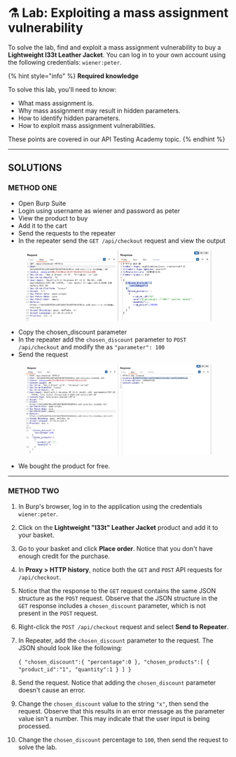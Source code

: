 # ⚗ Lab: Exploiting a mass assignment vulnerability

To solve the lab, find and exploit a mass assignment vulnerability to buy a **Lightweight l33t Leather Jacket**. You can log in to your own account using the following credentials: `wiener:peter`.

{% hint style="info" %}
**Required knowledge**

To solve this lab, you'll need to know:

* What mass assignment is.
* Why mass assignment may result in hidden parameters.
* How to identify hidden parameters.
* How to exploit mass assignment vulnerabilities.

These points are covered in our API Testing Academy topic.
{% endhint %}



***

## SOLUTIONS

### METHOD ONE

* Open Burp Suite
* Login using username as wiener and password as peter
* View the product to buy
* Add it to the cart
* Send the requests to the repeater
* In the repeater send the `GET /api/checkout` request and view the output

<figure><img src="../../../.gitbook/assets/image (24).png" alt=""><figcaption></figcaption></figure>

* Copy the chosen\_discount parameter
* In the repeater add the `chosen_discount` parameter to `POST /api/checkout` and modify the as `"parameter": 100`&#x20;
* Send the request

<figure><img src="../../../.gitbook/assets/image (25).png" alt=""><figcaption></figcaption></figure>

* We bought the product for free.

***

### METHOD TWO

1. In Burp's browser, log in to the application using the credentials `wiener:peter`.
2. Click on the **Lightweight "l33t" Leather Jacket** product and add it to your basket.
3. Go to your basket and click **Place order**. Notice that you don't have enough credit for the purchase.
4. In **Proxy > HTTP history**, notice both the `GET` and `POST` API requests for `/api/checkout`.
5. Notice that the response to the `GET` request contains the same JSON structure as the `POST` request. Observe that the JSON structure in the `GET` response includes a `chosen_discount` parameter, which is not present in the `POST` request.
6. Right-click the `POST /api/checkout` request and select **Send to Repeater**.
7.  In Repeater, add the `chosen_discount` parameter to the request. The JSON should look like the following:

    `{ "chosen_discount":{ "percentage":0 }, "chosen_products":[ { "product_id":"1", "quantity":1 } ] }`
8. Send the request. Notice that adding the `chosen_discount` parameter doesn't cause an error.
9. Change the `chosen_discount` value to the string `"x"`, then send the request. Observe that this results in an error message as the parameter value isn't a number. This may indicate that the user input is being processed.
10. Change the `chosen_discount` percentage to `100`, then send the request to solve the lab.

